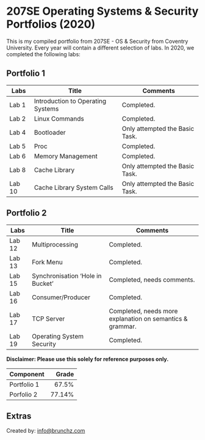 # 207SE Operating Systems & Security Portfolios (2020)

This is my compiled portfolio from 207SE - OS & Security from Coventry University.
Every year will contain a different selection of labs. In 2020, we completed the following labs:

## Portfolio 1

| **Labs**    | **Title**                         | **Comments**                   |
|-------------|-----------------------------------|--------------------------------|
| Lab 1       | Introduction to Operating Systems | Completed.                     |
| Lab 2       | Linux Commands                    | Completed.                     |
| Lab 4       | Bootloader                        | Only attempted the Basic Task. |
| Lab 5       | Proc                              | Completed.                     |
| Lab 6       | Memory Management                 | Completed.                     |
| Lab 8       | Cache Library                     | Only attempted the Basic Task. |
| Lab 10      | Cache Library System Calls        | Only attempted the Basic Task. |


## Portfolio 2

| **Labs**    | **Title**                        | **Comments**                                              |
|-------------|----------------------------------|-----------------------------------------------------------|
| Lab 12      | Multiprocessing                  | Completed.                                                |
| Lab 13      | Fork Menu                        | Completed.                                                |
| Lab 15      | Synchronisation ‘Hole in Bucket’ | Completed, needs comments.                                |
| Lab 16      | Consumer/Producer                | Completed.                                                |
| Lab 17      | TCP Server                       | Completed, needs more explanation on semantics & grammar. |
| Lab 19      | Operating System Security        | Completed.                                                |

**Disclaimer: Please use this solely for reference purposes only.**

| Component        | Grade  | 
| ------------- |-------------:| 
| Portfolio 1      | 67.5% | 
| Porfolio 2     | 77.14%  |  



## Extras
Created by: [info@brunchz.com](mailto:info@brunchz.com)